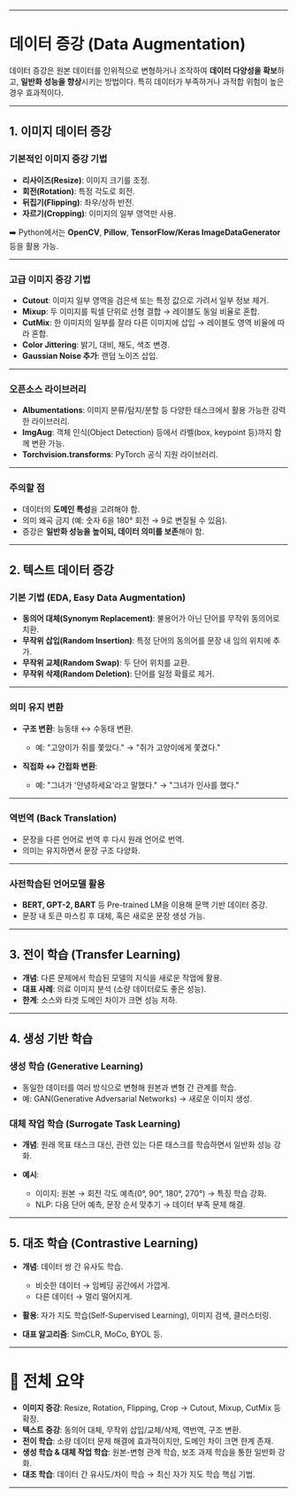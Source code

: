 
---

# 데이터 증강 (Data Augmentation)

데이터 증강은 원본 데이터를 인위적으로 변형하거나 조작하여 **데이터 다양성을 확보**하고, **일반화 성능을 향상**시키는 방법이다.
특히 데이터가 부족하거나 과적합 위험이 높은 경우 효과적이다.

---

## 1. 이미지 데이터 증강

### 기본적인 이미지 증강 기법

* **리사이즈(Resize)**: 이미지 크기를 조정.
* **회전(Rotation)**: 특정 각도로 회전.
* **뒤집기(Flipping)**: 좌우/상하 반전.
* **자르기(Cropping)**: 이미지의 일부 영역만 사용.

➡️ Python에서는 **OpenCV**, **Pillow**, **TensorFlow/Keras ImageDataGenerator** 등을 활용 가능.

---

### 고급 이미지 증강 기법

* **Cutout**: 이미지 일부 영역을 검은색 또는 특정 값으로 가려서 일부 정보 제거.
* **Mixup**: 두 이미지를 픽셀 단위로 선형 결합 → 레이블도 동일 비율로 혼합.
* **CutMix**: 한 이미지의 일부를 잘라 다른 이미지에 삽입 → 레이블도 영역 비율에 따라 혼합.
* **Color Jittering**: 밝기, 대비, 채도, 색조 변경.
* **Gaussian Noise 추가**: 랜덤 노이즈 삽입.

---

### 오픈소스 라이브러리

* **Albumentations**: 이미지 분류/탐지/분할 등 다양한 태스크에서 활용 가능한 강력한 라이브러리.
* **ImgAug**: 객체 인식(Object Detection) 등에서 라벨(box, keypoint 등)까지 함께 변환 가능.
* **Torchvision.transforms**: PyTorch 공식 지원 라이브러리.

---

### 주의할 점

* 데이터의 **도메인 특성**을 고려해야 함.
* 의미 왜곡 금지 (예: 숫자 6을 180° 회전 → 9로 변질될 수 있음).
* 증강은 **일반화 성능을 높이되, 데이터 의미를 보존**해야 함.

---

## 2. 텍스트 데이터 증강

### 기본 기법 (EDA, Easy Data Augmentation)

* **동의어 대체(Synonym Replacement)**: 불용어가 아닌 단어를 무작위 동의어로 치환.
* **무작위 삽입(Random Insertion)**: 특정 단어의 동의어를 문장 내 임의 위치에 추가.
* **무작위 교체(Random Swap)**: 두 단어 위치를 교환.
* **무작위 삭제(Random Deletion)**: 단어를 일정 확률로 제거.

---

### 의미 유지 변환

* **구조 변환**: 능동태 ↔ 수동태 변환.

  * 예: "고양이가 쥐를 쫓았다." → "쥐가 고양이에게 쫓겼다."
* **직접화 ↔ 간접화 변환**:

  * 예: "그녀가 '안녕하세요'라고 말했다." → "그녀가 인사를 했다."

---

### 역번역 (Back Translation)

* 문장을 다른 언어로 번역 후 다시 원래 언어로 번역.
* 의미는 유지하면서 문장 구조 다양화.

---

### 사전학습된 언어모델 활용

* **BERT, GPT-2, BART** 등 Pre-trained LM을 이용해 문맥 기반 데이터 증강.
* 문장 내 토큰 마스킹 후 대체, 혹은 새로운 문장 생성 가능.

---

## 3. 전이 학습 (Transfer Learning)

* **개념**: 다른 문제에서 학습된 모델의 지식을 새로운 작업에 활용.
* **대표 사례**: 의료 이미지 분석 (소량 데이터로도 좋은 성능).
* **한계**: 소스와 타겟 도메인 차이가 크면 성능 저하.

---

## 4. 생성 기반 학습

### 생성 학습 (Generative Learning)

* 동일한 데이터를 여러 방식으로 변형해 원본과 변형 간 관계를 학습.
* 예: GAN(Generative Adversarial Networks) → 새로운 이미지 생성.

### 대체 작업 학습 (Surrogate Task Learning)

* **개념**: 원래 목표 태스크 대신, 관련 있는 다른 태스크를 학습하면서 일반화 성능 강화.
* **예시**:

  * 이미지: 원본 → 회전 각도 예측(0°, 90°, 180°, 270°) → 특징 학습 강화.
  * NLP: 다음 단어 예측, 문장 순서 맞추기 → 데이터 부족 문제 해결.

---

## 5. 대조 학습 (Contrastive Learning)

* **개념**: 데이터 쌍 간 유사도 학습.

  * 비슷한 데이터 → 임베딩 공간에서 가깝게.
  * 다른 데이터 → 멀리 떨어지게.
* **활용**: 자가 지도 학습(Self-Supervised Learning), 이미지 검색, 클러스터링.
* **대표 알고리즘**: SimCLR, MoCo, BYOL 등.

---

# 📌 전체 요약

* **이미지 증강**: Resize, Rotation, Flipping, Crop → Cutout, Mixup, CutMix 등 확장.
* **텍스트 증강**: 동의어 대체, 무작위 삽입/교체/삭제, 역번역, 구조 변환.
* **전이 학습**: 소량 데이터 문제 해결에 효과적이지만, 도메인 차이 크면 한계 존재.
* **생성 학습 & 대체 작업 학습**: 원본-변형 관계 학습, 보조 과제 학습을 통한 일반화 강화.
* **대조 학습**: 데이터 간 유사도/차이 학습 → 최신 자가 지도 학습 핵심 기법.

---
